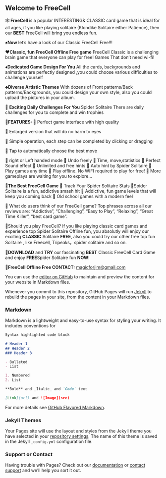 ## Welcome to FreeCell


🕸️<h><b> FreeCell </h></b> is a popular INTERESTING& CLASSIC card game that is ideal for all ages, if you like playing solitaire (Klondike Solitaire either Patience), then our <h><b> BEST</h></b> FreeCell will bring you endless fun. 

♠️<h><b>Now</h></b>
let’s have a look of our  Classic FreeCell Free!!! 

♥️<h><b>Classic, fun FreeCell Offline Free game</h></b>
FreeCell Classic  is a challenging brain game that everyone can play for free!  Games That don’t need wi-fi!

♦️<h><b>Dedicated Game Design For You</h></b>
 All the cards, backgrounds and animations are perfectly designed ,you could choose various difficulties to challenge yourself

♣️<h><b>Diverse Artistic Themes</h></b>
  With dozens of Front patterns/Back patterns/Backgrounds, you could design your own style, also you could upload the pictures in your album.

📅 <h><b> Exciting Daily Challenges For You</h></b>
Spider Solitaire There are daily challenges for you to complete and win trophies

🌈<h><b>FEATURES:</h></b>
<h>🌵 Perfect game interface with high quality<h>
 
🌵 Enlarged version that will do no harm to eyes
 
🌵 Simple operation, each step can be completed by clicking or dragging
 
🌵 Tap to automatically choose the best move
 
🌵 right or Left handed mode
🌵 Undo freely
🌵 Time, move,statistics
🌵 Perfect Sound effect
🌵 Unlimited and free hints
🌵 Auto hint by Spider Solitaire 
🌵 Play games any time
🌵 Play offline. No WIFI required to play for free!
🌵 More gameplays are waiting for you to explore...

🌈<h><b>The Best FreeCell Game</h></b>
🌹 Track Your Spider Solitaire Stats
🌹Spider Solitaire is a fun, addictive smash hit
🌹 Addictive, fun game levels that will keep you coming back
🌹 Old school games with a modern feel

🌹 What do users think of our FreeCell game?
Top phrases across all our reviews are: “Addictive”, “Challenging”, “Easy to Play”, “Relaxing”, “Great Time Killer”, “best card game”.

🌹Should you play FreeCell?
If you like playing classic card games and experience top Spider Solitaire Offline fun, you absolutly will enjoy our exciting <h><b>CLASSIC</h></b> Solitaire  <h><b>FREE</h></b>, also you could try our other free top fun Solitaire , like Freecell, Tripeaks，spider solitaire and so on.

📲<h><b>DOWNLOAD</h></b> and <h><b>TRY</h></b> our fascinating <h><b>BEST</h></b> Classic FreeCell Card Game and enjoy <h><b>FREE</h></b>Spider Solitaire fun <h><b>NOW</h></b>!

📧<h><b>FreeCell Offline Free CONTACT:</h></b>
magicforjim@gmail.com

You can use the [editor on GitHub](https://github.com/zhyan612/zhyan612.github.io/edit/main/README.md) to maintain and preview the content for your website in Markdown files.

Whenever you commit to this repository, GitHub Pages will run [Jekyll](https://jekyllrb.com/) to rebuild the pages in your site, from the content in your Markdown files.

### Markdown

Markdown is a lightweight and easy-to-use syntax for styling your writing. It includes conventions for

```markdown
Syntax highlighted code block

# Header 1
## Header 2
### Header 3

- Bulleted
- List

1. Numbered
2. List

**Bold** and _Italic_ and `Code` text

[Link](url) and ![Image](src)
```

For more details see [GitHub Flavored Markdown](https://guides.github.com/features/mastering-markdown/).

### Jekyll Themes

Your Pages site will use the layout and styles from the Jekyll theme you have selected in your [repository settings](https://github.com/zhyan612/zhyan612.github.io/settings/pages). The name of this theme is saved in the Jekyll `_config.yml` configuration file.

### Support or Contact

Having trouble with Pages? Check out our [documentation](https://docs.github.com/categories/github-pages-basics/) or [contact support](https://support.github.com/contact) and we’ll help you sort it out.
